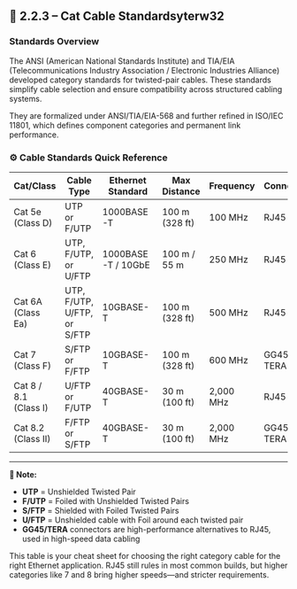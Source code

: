 ## 🧵 2.2.3 – Cat Cable Standardsyterw32

### Standards Overview

The ANSI (American National Standards Institute) and TIA/EIA (Telecommunications Industry Association / Electronic Industries Alliance) developed category standards for twisted-pair cables. These standards simplify cable selection and ensure compatibility across structured cabling systems.

They are formalized under ANSI/TIA/EIA-568 and further refined in ISO/IEC 11801, which defines component categories and permanent link performance.

### ⚙️ Cable Standards Quick Reference

| **Cat/Class**        | **Cable Type**                    | **Ethernet Standard** | **Max Distance**     | **Frequency** | **Connector**   |
|----------------------|-----------------------------------|------------------------|----------------------|---------------|-----------------|
| Cat 5e (Class D)     | UTP or F/UTP                      | 1000BASE-T             | 100 m (328 ft)       | 100 MHz       | RJ45            |
| Cat 6 (Class E)      | UTP, F/UTP, or U/FTP              | 1000BASE-T / 10GbE     | 100 m / 55 m         | 250 MHz       | RJ45            |
| Cat 6A (Class Ea)    | UTP, F/UTP, U/FTP, or S/FTP       | 10GBASE-T              | 100 m (328 ft)       | 500 MHz       | RJ45            |
| Cat 7 (Class F)      | S/FTP or F/FTP                    | 10GBASE-T              | 100 m (328 ft)       | 600 MHz       | GG45 / TERA     |
| Cat 8 / 8.1 (Class I)| U/FTP or F/UTP                    | 40GBASE-T              | 30 m (100 ft)        | 2,000 MHz     | RJ45            |
| Cat 8.2 (Class II)   | F/FTP or S/FTP                    | 40GBASE-T              | 30 m (100 ft)        | 2,000 MHz     | GG45 / TERA     |

---

**🧠 Note:**
- **UTP** = Unshielded Twisted Pair
- **F/UTP** = Foiled with Unshielded Twisted Pairs
- **S/FTP** = Shielded with Foiled Twisted Pairs
- **U/FTP** = Unshielded cable with Foil around each twisted pair
- **GG45/TERA** connectors are high-performance alternatives to RJ45, used in high-speed data cabling

This table is your cheat sheet for choosing the right category cable for the right Ethernet application. RJ45 still rules in most common builds, but higher categories like 7 and 8 bring higher speeds—and stricter requirements.

